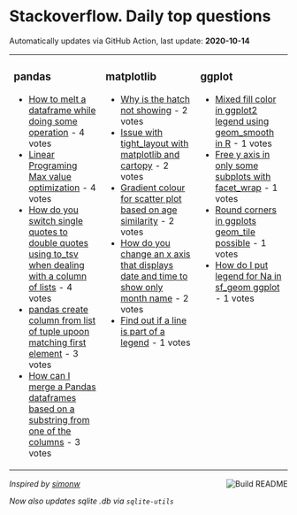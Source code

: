 # Stackoverflow. Daily top questions 

Automatically updates via GitHub Action, last update: **<!-- date starts -->2020-10-14<!-- date ends -->**


<table><tr><td valign="top" width="33%">

### pandas
<!-- pandas starts -->
* [How to melt a dataframe while doing some operation](https://stackoverflow.com/questions/64362032/how-to-melt-a-dataframe-while-doing-some-operation) - 4 votes
* [Linear Programing Max value optimization](https://stackoverflow.com/questions/64356351/linear-programing-max-value-optimization) - 4 votes
* [How do you switch single quotes to double quotes using to_tsv when dealing with a column of lists](https://stackoverflow.com/questions/64344943/how-do-you-switch-single-quotes-to-double-quotes-using-to-tsv-when-dealing-wit) - 4 votes
* [pandas create column from list of tuple upoon matching first element](https://stackoverflow.com/questions/64357348/pandas-create-column-from-list-of-tuple-upoon-matching-first-element) - 3 votes
* [How can I merge a Pandas dataframes based on a substring from one of the columns](https://stackoverflow.com/questions/64345704/how-can-i-merge-a-pandas-dataframes-based-on-a-substring-from-one-of-the-columns) - 3 votes
<!-- pandas ends -->
</td><td valign="top" width="34%">


### matplotlib
<!-- matplotlib starts -->
* [Why is the hatch not showing](https://stackoverflow.com/questions/64360615/why-is-the-hatch-not-showing) - 2 votes
* [Issue with tight_layout with matplotlib and cartopy](https://stackoverflow.com/questions/64354935/issue-with-tight-layout-with-matplotlib-and-cartopy) - 2 votes
* [Gradient colour for scatter plot based on age similarity](https://stackoverflow.com/questions/64345357/gradient-colour-for-scatter-plot-based-on-age-similarity) - 2 votes
* [How do you change an x axis that displays date and time to show only month name](https://stackoverflow.com/questions/64353456/how-do-you-change-an-x-axis-that-displays-date-and-time-to-show-only-month-name) - 2 votes
* [Find out if a line is part of a legend](https://stackoverflow.com/questions/64358117/find-out-if-a-line-is-part-of-a-legend) - 1 votes
<!-- matplotlib ends -->
</td><td valign="top" width="34%">


### ggplot
<!-- ggplot2 starts -->
* [Mixed fill color in ggplot2 legend using geom_smooth in R](https://stackoverflow.com/questions/64359233/mixed-fill-color-in-ggplot2-legend-using-geom-smooth-in-r) - 1 votes
* [Free y axis in only some subplots with facet_wrap](https://stackoverflow.com/questions/64356677/free-y-axis-in-only-some-subplots-with-facet-wrap) - 1 votes
* [Round corners in ggplots geom_tile possible](https://stackoverflow.com/questions/64355877/round-corners-in-ggplots-geom-tile-possible) - 1 votes
* [How do I put legend for Na in sf_geom ggplot](https://stackoverflow.com/questions/64354097/how-do-i-put-legend-for-na-in-sf-geom-ggplot) - 1 votes
<!-- ggplot2 ends -->
</td></tr></table>

<a href="https://github.com/hp0404/hp0404/actions"><img src="https://github.com/hp0404/hp0404/workflows/Build%20README/badge.svg" align="right" alt="Build README"></a> <p>*Inspired by  [simonw](https://github.com/simonw/simonw)*</p> <p> *Now also updates sqlite .db via `sqlite-utils`* </p>
